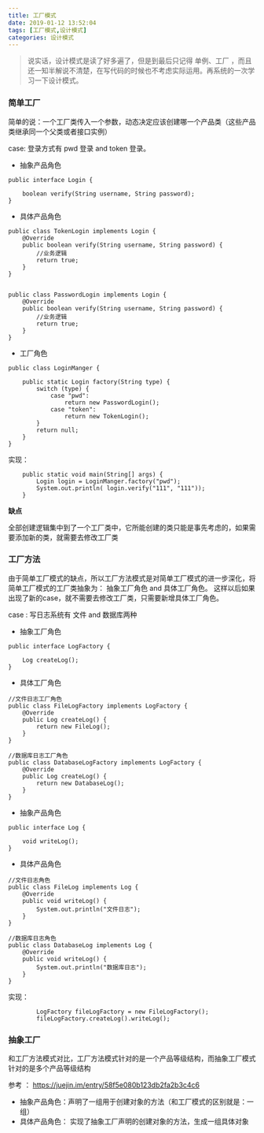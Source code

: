 ```yaml
---
title: 工厂模式
date: 2019-01-12 13:52:04
tags: [工厂模式,设计模式]
categories: 设计模式
---
```


> 说实话，设计模式是读了好多遍了，但是到最后只记得 单例、工厂   ，而且还一知半解说不清楚，在写代码的时候也不考虑实际运用。再系统的一次学习一下设计模式。

### 简单工厂

简单的说：一个工厂类传入一个参数，动态决定应该创建哪一个产品类（这些产品类继承同一个父类或者接口实例）


case:  登录方式有   pwd 登录  and  token 登录。


- 抽象产品角色
```
public interface Login {

    boolean verify(String username, String password);
}
```

- 具体产品角色
```
public class TokenLogin implements Login {
    @Override
    public boolean verify(String username, String password) {
        //业务逻辑
        return true;
    }
}


public class PasswordLogin implements Login {
    @Override
    public boolean verify(String username, String password) {
        //业务逻辑
        return true;
    }
}
```

- 工厂角色
```
public class LoginManger {

    public static Login factory(String type) {
        switch (type) {
            case "pwd":
                return new PasswordLogin();
            case "token":
                return new TokenLogin();
        }
        return null;
    }
}
```

实现： 
```
    public static void main(String[] args) {
        Login login = LoginManger.factory("pwd");
        System.out.println( login.verify("111", "111"));
    }

```

**缺点**

全部创建逻辑集中到了一个工厂类中，它所能创建的类只能是事先考虑的，如果需要添加新的类，就需要去修改工厂类
### 工厂方法

由于简单工厂模式的缺点，所以工厂方法模式是对简单工厂模式的进一步深化，将简单工厂模式的工厂类抽象为： 抽象工厂角色 and 具体工厂角色。
这样以后如果出现了新的case，就不需要去修改工厂类，只需要新增具体工厂角色。

case : 写日志系统有  文件  and 数据库两种 

- 抽象工厂角色 
```
public interface LogFactory {

    Log createLog();
}
```
- 具体工厂角色
```
//文件日志工厂角色
public class FileLogFactory implements LogFactory {
    @Override
    public Log createLog() {
        return new FileLog();
    }
}

//数据库日志工厂角色
public class DatabaseLogFactory implements LogFactory {
    @Override
    public Log createLog() {
        return new DatabaseLog();
    }
}
```
- 抽象产品角色
```
public interface Log {

    void writeLog();
}
```
- 具体产品角色
```
//文件日志角色
public class FileLog implements Log {
    @Override
    public void writeLog() {
        System.out.println("文件日志");
    }
}

//数据库日志角色
public class DatabaseLog implements Log {
    @Override
    public void writeLog() {
        System.out.println("数据库日志");
    }
}
``` 

实现：

```
        LogFactory fileLogFactory = new FileLogFactory();
        fileLogFactory.createLog().writeLog();
```

### 抽象工厂

和工厂方法模式对比，工厂方法模式针对的是一个产品等级结构，而抽象工厂模式针对的是多个产品等级结构


参考 ： https://juejin.im/entry/58f5e080b123db2fa2b3c4c6

- 抽象产品角色：声明了一组用于创建对象的方法（和工厂模式的区别就是：一组）
- 具体产品角色： 实现了抽象工厂声明的创建对象的方法，生成一组具体对象







